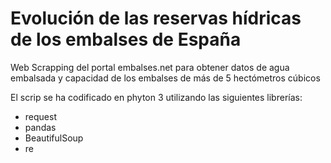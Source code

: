 # Evolución de las reservas hídricas de los embalses de España

Web Scrapping del portal embalses.net para obtener datos de agua embalsada y capacidad de los embalses de más de 5 hectómetros cúbicos

El scrip se ha codificado en phyton 3 utilizando las siguientes librerías:
- request
- pandas
- BeautifulSoup
- re
